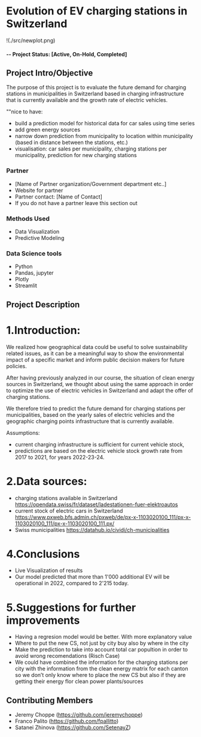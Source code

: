 # Evolution of EV charging stations in Switzerland


!(./src/newplot.png)


#### -- Project Status: [Active, On-Hold, Completed]

## Project Intro/Objective
The purpose of this project is to evaluate the future demand for charging stations in municipalities in Switzerland based in charging infrastructure that is currently available and the growth rate of electric vehicles. 

""nice to have: 
- build a prediction model for historical data for car sales using time series
- add green energy sources
- narrow down prediction from municipality to location within municipality (based in distance between the stations, etc.)
- visualisation: car sales per municipality, charging stations per municipality, prediction for new charging stations
 
### Partner
* [Name of Partner organization/Government department etc..]
* Website for partner
* Partner contact: [Name of Contact]
* If you do not have a partner leave this section out

### Methods Used
* Data Visualization
* Predictive Modeling

### Data Science tools
* Python
* Pandas, jupyter
* Plotly 
* Streamlit 

## Project Description
# 1.Introduction:
We realized how geographical data could be useful to solve sustainability related issues, as it can be a meaningful way to show the environmental impact of a specific market and inform public decision makers for future policies.

After having previously analyzed in our course, the situation of clean energy sources in Switzerland, we thought about using the same approach in order to optimize the use of electric vehicles in Switzerland and adapt the offer of charging stations.

We therefore tried to predict the future demand for charging stations per municipalities, based on the yearly sales of electric vehicles and the geographic charging points infrastructure that is currently available.

Assumptions: 
- current charging infrastructure is sufficient for current vehicle stock, 
- predictions are based on the electric vehicle stock growth rate from 2017 to 2021, for years 2022-23-24.

# 2.Data sources:
- charging stations available in Switzerland https://opendata.swiss/fr/dataset/ladestationen-fuer-elektroautos
- current stock of electric cars in Switzerland https://www.pxweb.bfs.admin.ch/pxweb/de/px-x-1103020100_111/px-x-1103020100_111/px-x-1103020100_111.px/
- Swiss municipalities https://datahub.io/cividi/ch-municipalities

# 4.Conclusions
   - Live Visualization of results
   - Our model predicted that more than 1'000 additional EV will be operational in 2022, compared to 2'215 today. 
# 5.Suggestions for further improvements
   - Having a regresion model would be better. With more explanatory value
   - Where to put the new CS, not just by city buy also by where in the city
   - Make the prediction to take into account total car popultion in order to avoid wrong recomendations (Risch Case)
   - We could have combined the information for the charging stations per city with the information from the clean energy matrix for each canton so we don’t only know where to place the new CS but also if they are getting their energy flor clean power plants/sources

## Contributing Members

 - Jeremy Choppe (https://github.com/jeremychoppe)
 - Franco Palito (https://github.com/fpallitto)
 - Satanei Zhinova (https://github.com/SetenayZ)

